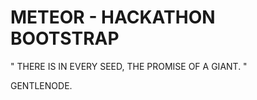 METEOR - HACKATHON BOOTSTRAP
=========================================


" THERE IS IN EVERY SEED, THE PROMISE OF A GIANT. "


GENTLENODE.